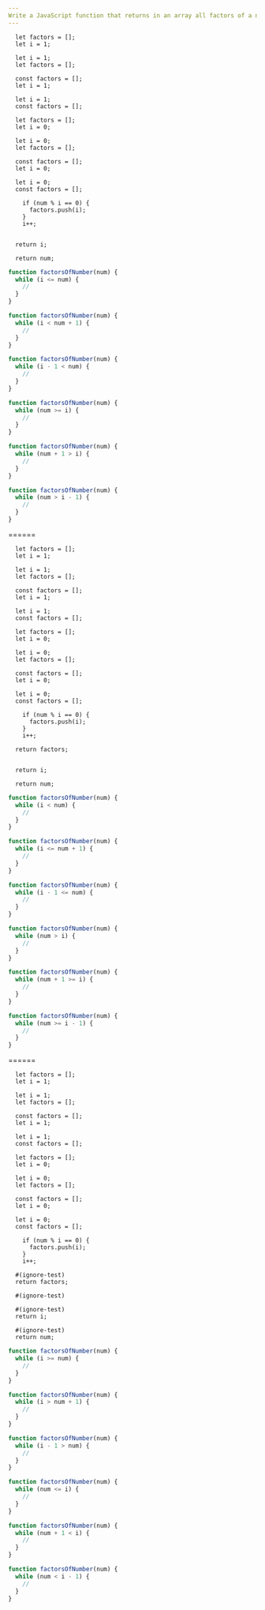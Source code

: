 ```yaml
---
Write a JavaScript function that returns in an array all factors of a number using a "while" loop.
---
```


```initial
  let factors = [];
  let i = 1;
```

```initial
  let i = 1;
  let factors = [];
```

```initial
  const factors = [];
  let i = 1;
```

```initial
  let i = 1;
  const factors = [];
```

```initial
  let factors = [];
  let i = 0;
```

```initial
  let i = 0;
  let factors = [];
```

```initial
  const factors = [];
  let i = 0;
```

```initial
  let i = 0;
  const factors = [];
```

```transformation
    if (num % i == 0) {
      factors.push(i);
    }
    i++;
```

```final

```

```final
  return i;
```

```final
  return num;
```

```js
function factorsOfNumber(num) {
  while (i <= num) {
    //
  }
}
```

```js
function factorsOfNumber(num) {
  while (i < num + 1) {
    //
  }
}
```

```js
function factorsOfNumber(num) {
  while (i - 1 < num) {
    //
  }
}
```

```js
function factorsOfNumber(num) {
  while (num >= i) {
    //
  }
}
```

```js
function factorsOfNumber(num) {
  while (num + 1 > i) {
    //
  }
}
```

```js
function factorsOfNumber(num) {
  while (num > i - 1) {
    //
  }
}
```

======

```initial
  let factors = [];
  let i = 1;
```

```initial
  let i = 1;
  let factors = [];
```

```initial
  const factors = [];
  let i = 1;
```

```initial
  let i = 1;
  const factors = [];
```

```initial
  let factors = [];
  let i = 0;
```

```initial
  let i = 0;
  let factors = [];
```

```initial
  const factors = [];
  let i = 0;
```

```initial
  let i = 0;
  const factors = [];
```

```transformation
    if (num % i == 0) {
      factors.push(i);
    }
    i++;
```

```final
  return factors;
```

```final

```

```final
  return i;
```

```final
  return num;
```

```js
function factorsOfNumber(num) {
  while (i < num) {
    //
  }
}
```

```js
function factorsOfNumber(num) {
  while (i <= num + 1) {
    //
  }
}
```

```js
function factorsOfNumber(num) {
  while (i - 1 <= num) {
    //
  }
}
```

```js
function factorsOfNumber(num) {
  while (num > i) {
    //
  }
}
```

```js
function factorsOfNumber(num) {
  while (num + 1 >= i) {
    //
  }
}
```

```js
function factorsOfNumber(num) {
  while (num >= i - 1) {
    //
  }
}
```

======

```initial
  let factors = [];
  let i = 1;
```

```initial
  let i = 1;
  let factors = [];
```

```initial
  const factors = [];
  let i = 1;
```

```initial
  let i = 1;
  const factors = [];
```

```initial
  let factors = [];
  let i = 0;
```

```initial
  let i = 0;
  let factors = [];
```

```initial
  const factors = [];
  let i = 0;
```

```initial
  let i = 0;
  const factors = [];
```

```transformation
    if (num % i == 0) {
      factors.push(i);
    }
    i++;
```

```final
  #(ignore-test)
  return factors;
```

```final
  #(ignore-test)
```

```final
  #(ignore-test)
  return i;
```

```final
  #(ignore-test)
  return num;
```

```js
function factorsOfNumber(num) {
  while (i >= num) {
    //
  }
}
```

```js
function factorsOfNumber(num) {
  while (i > num + 1) {
    //
  }
}
```

```js
function factorsOfNumber(num) {
  while (i - 1 > num) {
    //
  }
}
```

```js
function factorsOfNumber(num) {
  while (num <= i) {
    //
  }
}
```

```js
function factorsOfNumber(num) {
  while (num + 1 < i) {
    //
  }
}
```

```js
function factorsOfNumber(num) {
  while (num < i - 1) {
    //
  }
}
```
